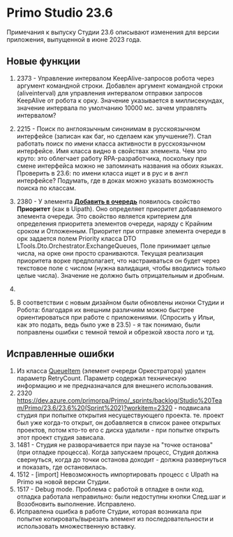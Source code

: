 # Primo Studio 23.6
Примечания к выпуску Студии 23.6 описывают изменения для версии приложения, выпущенной в июне 2023 года.

## Новые функции 
1. 2373 - Управление интервалом KeepAlive-запросов робота через аргумент командной строки. Добавлен аргумент командной строки (aliveinterval) для управления интервалом отправки запросов KeepAlive от робота к орку. Значение указывается в миллисекундах, значение интервала по умолчанию 10000 мс.
зачем управлять интервалом? 
1. 2215 - Поиск по англоязычным синонимам в русскоязычном интерфейсе (записан как баг, но сделаем как улучшение?). Стал работать поиск по имени класса активности в русскоязычном интерфейсе. Имя класса видно в свойствах элемента. Чем это круто: это облегчает работу RPA-разработчика, поскольку при смене интерфейса можно не запоминать названия на обоих языках. Проверить в 23.6: по имени класса ищет и в рус и в англ интерфейсе? Подумать, где в доках можно указать возможность поиска по классам.
1. 2380 - У элемента [**Добавить в очередь**](https://docs.primo-rpa.ru/primo-rpa/g_elements/el_basic/els_orch/els_queues/addtoqueue) появилось свойство **Приоритет** (как в Uipath). Оно определяет приоритет добавляемого элемента очереди. Это свойство является критерием для определения приоритета элементов очереди, наряду с Крайним сроком и Отложенным. Приоритет при отправке элемента очереди в орк задается полем Priority класса DTO LTools.Dto.Orchestrator.ExchangeQueues, Поле принимает целые числа, на орке они просто сраниваются. Текущая реализация приоритета ворке предполагает, что настраиваться он будет через текстовое поле с числом (нужна валидация, чтобы вводились только целые числа). Значение не должно быть отрицательным и дробным. 
1. 



1. В соответствии с новым дизайном были обновлены иконки Студии и Робота: благодаря их внешним различиям можно быстрее ориентироваться при работе с приложениями. (Спросить у Ильи, как это подать, ведь было уже в 23.5) - я так понимаю, были поправлены ошибки с темной темой и обрезкой хвоста лого и тд. 




## Исправленные ошибки
1. Из класса [QueueItem](https://docs.primo-rpa.ru/primo-rpa/g_elements/el_basic/els_orch/els_queues/datatypes) (элемент очереди Оркестратора) удален параметр RetryCount. Параметр содержал техническую информацию и не предназначался для внешнего использования.
1.  2320 https://dev.azure.com/primorpa/Primo/_sprints/backlog/Studio%20Team/Primo/23.6/23.6%20(Sprint%202)?workitem=2320 - подвисала студия при попытке открытия несуществующего проекта. те. проект был уже когда-то открыт, он добавляется в список ранее открытых проектов, потом кто-то его с диска удалили - при попытке открыть этот проект студия зависала.
1.   1481 - Студия не разворачивается при паузе на "точке останова" (при отладке процесса). Когда запускаем процесс, Студия должна свернуться, когда до точки останова доходит - должна развернуться и показать, где остановилась.
1.   1512 - [import] Невозможность импортировать процесс с UIpath на Primo на новой версии Студии.
1.   1517 - Debug mode. Проблема с работой в отладке в онли код. отладка работала неправильно: были недоступны кнопки След.шаг и Возобновить выполнение. Исправлено.
1. Исправлена ошибка в работе Студии, которая возникала при попытке копировать/вырезать элемент из последовательности и использовать множественную вставку.


